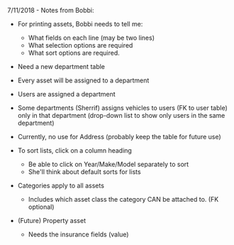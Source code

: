 7/11/2018 - Notes from Bobbi:

* For printing assets, Bobbi needs to tell me:
  * What fields on each line (may be two lines)
  * What selection options are required
  * What sort options are required.

* Need a new department table

* Every asset will be assigned to a department

* Users are assigned a department

* Some departments (Sherrif) assigns vehicles to users (FK to user table) only in that department (drop-down list to show only users in the same department)

* Currently, no use for Address (probably keep the table for future use)

* To sort lists, click on a column heading
  * Be able to click on Year/Make/Model separately to sort
  * She'll think about default sorts for lists

* Categories apply to all assets
  * Includes which asset class the category CAN be attached to. (FK optional)

* (Future) Property asset
  * Needs the insurance fields (value)